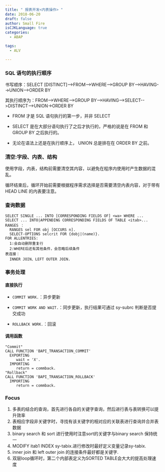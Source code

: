 ```yaml
---
title: " 报表开发<内表操作> "
date: 2018-06-20
draft: false
author: Small Fire
isCJKLanguage: true
categories: 
  - ABAP

tags: 
  - ALV

---
```


### SQL 语句的执行顺序

书写顺序：SELECT [DISTINCT]-->FROM-->WHERE-->GROUP BY-->HAVING-->UNION-->ORDER BY

其执行顺序为：FROM-->WHERE-->GROUP BY-->HAVING-->SELECT-->DISTINCT-->UNION->ORDER BY

- FROM 才是 SQL 语句执行的第一步，并非 SELECT 


- SELECT 是在大部分语句执行了之后才执行的，严格的说是在 FROM 和 GROUP BY 之后执行的。


- 无论在语法上还是在执行顺序上， UNION 总是排在在 ORDER BY 之前。

### 清空:字段、内表、结构

使用字段，内表，结构前需要清空其内容，以避免在程序内使用时产生数据的混乱。

循环结束后，循环开始前需要根据程序需求选择是否需要清空内表内容，对于带有 HEAD LINE 的内表要注意。

### 查询数据

```JS
SELECT SINGLE ... INTO [CORRESPONDING FIELDS OF] <wa> WHERE ...
SELECT ... INTO|APPENDING CORRESPONDING FIELDS OF TABLE <itab>...
RANGES ：
  RANGES sel FOR obj [OCCURS n].
  SELECT-OPTIONS selcrit FOR {dobj|(name)}.
FOR ALLENTRIES:
  1:会自动删除重复行   
  2:WHERE后还有其他条件，会忽略后续条件
表连接：
  INNER JOIN、LEFT OUTER JOIN.
```

### 事务处理

#### 直接执行

- `COMMIT WORK.`：异步更新

- `COMMIT WORK AND WAIT.`：同步更新，执行结果可通过 sy-subrc 判断是否提交成功

- `ROLLBACK WORK.`：回滚

#### 调用函数

```ABAP
"Commit"
CALL FUNCTION 'BAPI_TRANSACTION_COMMIT'
  EXPORTING
     wait = 'X'.
  IMPORTING
     return = commback.
"Rollback"   
CALL FUNCTION 'BAPI_TRANSACTION_ROLLBACK'
  IMPORTING
     return = commback.
```

### Focus

1. 多表的结合的查询，首先进行各自的关键字查询，然后进行表与表转换可以提升效率
2. 表相应字段非关键字时，寻找有该关键字的相对应的关联表进行查询并合并表数据
3. binary search 和 sort 进行使用时注意sort的关键字与binary search 保持统一
4. MODIFY itab1 INDEX sy-tabix.进行修改时最好定义变量记录sy-tabix.
5. inner join 和 left outer join 的连接条件最好都是关键字.
6. 双层loop循环时，第二个内部表定义为SORTED TABLE会大大的提高处理速度


